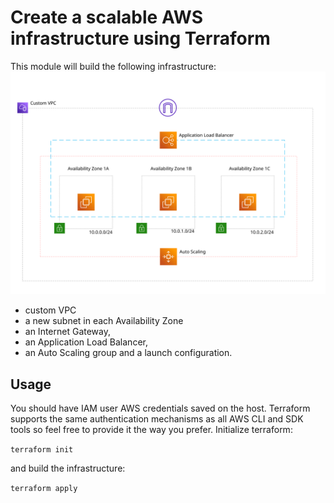 # Create a scalable AWS infrastructure using Terraform

This module will build the following infrastructure: 
![AWS infrastructure](.resources/devops-01.svg)

* custom VPC
* a new subnet in each Availability Zone
* an Internet Gateway,
* an Application Load Balancer,
* an Auto Scaling group and a launch configuration.

## Usage

You should have IAM user AWS credentials saved on the host. Terraform supports the same authentication mechanisms as all AWS CLI and SDK tools so feel free to provide it the way you prefer. Initialize terraform:

```terraform init```

and build the infrastructure:

```terraform apply```
